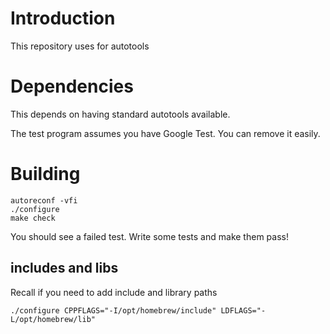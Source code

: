 # Introduction

This repository uses for autotools
# Dependencies 

This depends on having standard autotools available. 

The test program assumes you have Google Test. You can remove it easily. 

# Building

```
autoreconf -vfi
./configure
make check
```

You should see a failed test. Write some tests and make them pass!

## includes and libs 

Recall if you need to add include and library paths

```
./configure CPPFLAGS="-I/opt/homebrew/include" LDFLAGS="-L/opt/homebrew/lib"
```